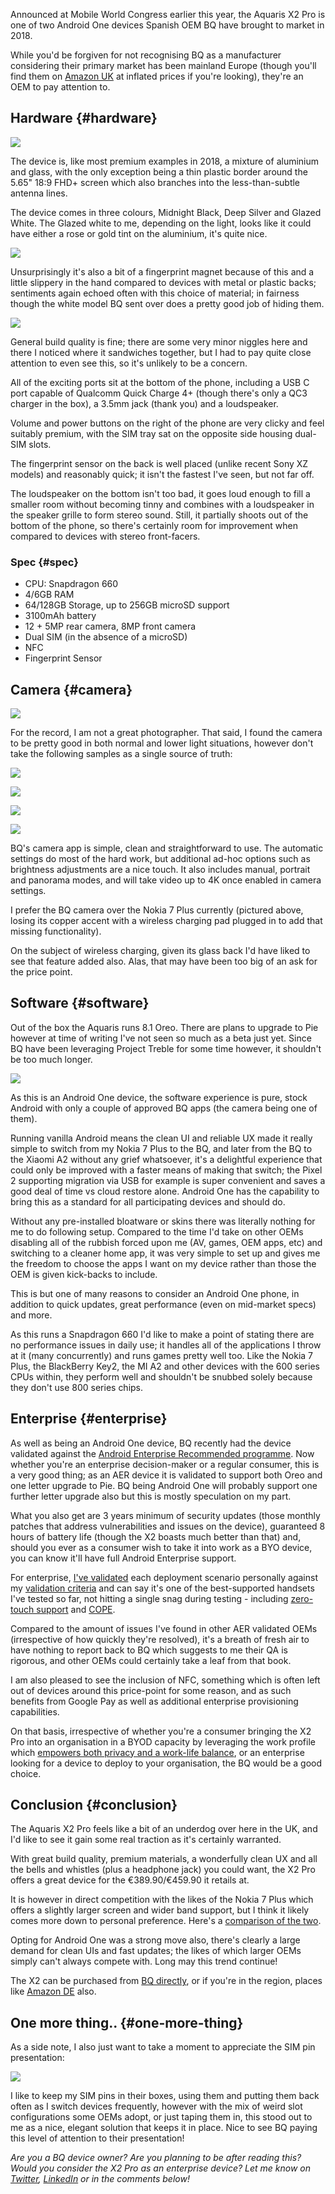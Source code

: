 <!---
title: "Hands on with the BQ Aquaris X2 Pro"
date: "2018-09-27"
categories:
  - "mobile"
  - "reviews"
tags:
  - "android"
  - "android-enterprise"
  - "bq"
  - "emm"
--->

Announced at Mobile World Congress earlier this year, the Aquaris X2 Pro is one of two Android One devices Spanish OEM BQ have brought to market in 2018.

While you'd be forgiven for not recognising BQ as a manufacturer considering their primary market has been mainland Europe (though you'll find them on [Amazon UK](https://amzn.to/2MFLrC3) at inflated prices if you're looking), they're an OEM to pay attention to.

## Hardware {#hardware}

![](/wp-content/uploads/2018/08/DSC_0050-e1534717197816.jpg)

The device is, like most premium examples in 2018, a mixture of aluminium and glass, with the only exception being a thin plastic border around the 5.65" 18:9 FHD+ screen which also branches into the less-than-subtle antenna lines.

The device comes in three colours, Midnight Black, Deep Silver and Glazed White. The Glazed white to me, depending on the light, looks like it could have either a rose or gold tint on the aluminium, it's quite nice.  

![](/wp-content/uploads/2018/08/20180821_232759-e1537352534494.jpg)

Unsurprisingly it's also a bit of a fingerprint magnet because of this and a little slippery in the hand compared to devices with metal or plastic backs; sentiments again echoed often with this choice of material; in fairness though the white model BQ sent over does a pretty good job of hiding them.

![](/wp-content/uploads/2018/09/usbcfront-e1537354283796.jpg)

General build quality is fine; there are some very minor niggles here and there I noticed where it sandwiches together, but I had to pay quite close attention to even see this, so it's unlikely to be a concern.

All of the exciting ports sit at the bottom of the phone, including a USB C port capable of Qualcomm Quick Charge 4+ (though there's only a QC3 charger in the box), a 3.5mm jack (thank you) and a loudspeaker.

Volume and power buttons on the right of the phone are very clicky and feel suitably premium, with the SIM tray sat on the opposite side housing dual-SIM slots.  

The fingerprint sensor on the back is well placed (unlike recent Sony XZ models) and reasonably quick; it isn't the fastest I've seen, but not far off.

The loudspeaker on the bottom isn't too bad, it goes loud enough to fill a smaller room without becoming tinny and combines with a loudspeaker in the speaker grille to form stereo sound. Still, it partially shoots out of the bottom of the phone, so there's certainly room for improvement when compared to devices with stereo front-facers.

### Spec {#spec}

- CPU: Snapdragon 660
- 4/6GB RAM
- 64/128GB Storage, up to 256GB microSD support
- 3100mAh battery
- 12 + 5MP rear camera, 8MP front camera
- Dual SIM (in the absence of a microSD)
- NFC
- Fingerprint Sensor

## Camera {#camera}

![](/wp-content/uploads/2018/09/backcamera.jpg)

For the record, I am not a great photographer. That said, I found the camera to be pretty good in both normal and lower light situations, however don't take the following samples as a single source of truth:

![](/wp-content/uploads/2018/09/MVIMG_20180919_115723_548.jpg)

![](/wp-content/uploads/2018/09/MVIMG_20180919_115854_966.jpg)

![](/wp-content/uploads/2018/09/IMG_20180919_115429_230.jpg)

![](/wp-content/uploads/2018/09/IMG_20180919_122707_540.jpg)


BQ's camera app is simple, clean and straightforward to use. The automatic settings do most of the hard work, but additional ad-hoc options such as brightness adjustments are a nice touch. It also includes manual, portrait and panorama modes, and will take video up to 4K once enabled in camera settings.

I prefer the BQ camera over the Nokia 7 Plus currently (pictured above, losing its copper accent with a wireless charging pad plugged in to add that missing functionality).

On the subject of wireless charging, given its glass back I'd have liked to see that feature added also. Alas, that may have been too big of an ask for the price point.  

## Software {#software}

Out of the box the Aquaris runs 8.1 Oreo. There are plans to upgrade to Pie however at time of writing I've not seen so much as a beta just yet. Since BQ have been leveraging Project Treble for some time however, it shouldn't be too much longer.  

![](/wp-content/uploads/2018/09/androidoneback-e1537357035493.jpg)

As this is an Android One device, the software experience is pure, stock Android with only a couple of approved BQ apps (the camera being one of them).

Running vanilla Android means the clean UI and reliable UX made it really simple to switch from my Nokia 7 Plus to the BQ, and later from the BQ to the Xiaomi A2 without any grief whatsoever, it's a delightful experience that could only be improved with a faster means of making that switch; the Pixel 2 supporting migration via USB for example is super convenient and saves a good deal of time vs cloud restore alone. Android One has the capability to bring this as a standard for all participating devices and should do.  

Without any pre-installed bloatware or skins there was literally nothing for me to do following setup. Compared to the time I'd take on other OEMs disabling all of the rubbish forced upon me (AV, games, OEM apps, etc) and switching to a cleaner home app, it was very simple to set up and gives me the freedom to choose the apps I want on my device rather than those the OEM is given kick-backs to include.

This is but one of many reasons to consider an Android One phone, in addition to quick updates, great performance (even on mid-market specs) and more.

As this runs a Snapdragon 660 I'd like to make a point of stating there are no performance issues in daily use; it handles all of the applications I throw at it (many concurrently) and runs games pretty well too. Like the Nokia 7 Plus, the BlackBerry Key2, the MI A2 and other devices with the 600 series CPUs within, they perform well and shouldn't be snubbed solely because they don't use 800 series chips.

## Enterprise {#enterprise}

As well as being an Android One device, BQ recently had the device validated against the [Android Enterprise Recommended programme](/docs/enterprise-mobility/android/what-is-android-enterprise-recommended/). Now whether you're an enterprise decision-maker or a regular consumer, this is a very good thing; as an AER device it is validated to support both Oreo and one letter upgrade to Pie. BQ being Android One will probably support one further letter upgrade also but this is mostly speculation on my part.

What you also get are 3 years minimum of security updates (those monthly patches that address vulnerabilities and issues on the device), guaranteed 8 hours of battery life (though the X2 boasts much better than that) and, should you ever as a consumer wish to take it into work as a BYO device, you can know it'll have full Android Enterprise support.

For enterprise, [I've validated](/docs/enterprise-mobility/android/android-enterprise-device-support/#aquaris-x2-pro) each deployment scenario personally against my [validation criteria](/docs/enterprise-mobility/android/android-enterprise-device-support/validation-process-and-information/) and can say it's one of the best-supported handsets I've tested so far, not hitting a single snag during testing - including [zero-touch support](/docs/enterprise-mobility/android/what-is-android-zero-touch-enrolment/) and [COPE](/2018/03/mobileiron-launch-android-enterprise-work-profiles-on-fully-managed-devices/).

Compared to the amount of issues I've found in other AER validated OEMs (irrespective of how quickly they're resolved), it's a breath of fresh air to have nothing to report back to BQ which suggests to me their QA is rigorous, and other OEMs could certainly take a leaf from that book.

I am also pleased to see the inclusion of NFC, something which is often left out of devices around this price-point for some reason, and as such benefits from Google Pay as well as additional enterprise provisioning capabilities.

On that basis, irrespective of whether you're a consumer bringing the X2 Pro into an organisation in a BYOD capacity by leveraging the work profile which [empowers both privacy and a work-life balance](https://www.brianmadden.com/opinion/BYOD-privacy-Dont-settle-for-less-than-Android-enterprise-in-2018), or an enterprise looking for a device to deploy to your organisation, the BQ would be a good choice.  

## Conclusion {#conclusion}

The Aquaris X2 Pro feels like a bit of an underdog over here in the UK, and I'd like to see it gain some real traction as it's certainly warranted.

With great build quality, premium materials, a wonderfully clean UX and all the bells and whistles (plus a headphone jack) you could want, the X2 Pro offers a great device for the €389.90/€459.90 it retails at.

It is however in direct competition with the likes of the Nokia 7 Plus which offers a slightly larger screen and wider band support, but I think it likely comes more down to personal preference. Here's a [comparison of the two](https://www.gsmarena.com/compare.php3?idPhone1=9197&idPhone2=9058).

Opting for Android One was a strong move also, there's clearly a large demand for clean UIs and fast updates; the likes of which larger OEMs simply can't always compete with. Long may this trend continue!

The X2 can be purchased from [BQ directly](https://www.bq.com/en/aquaris-x2-pro), or if you're in the region, places like [Amazon DE](https://www.amazon.de/s/ref=nb_sb_ss_i_3_4?__mk_de_DE=%C3%85M%C3%85%C5%BD%C3%95%C3%91&url=search-alias%3Daps&field-keywords=bq+aquaris+x2+pro&sprefix=bq+a%2Caps%2C175&crid=1IGVHK0CAFBCN) also.

## One more thing.. {#one-more-thing}

As a side note, I also just want to take a moment to appreciate the SIM pin presentation:

![](/wp-content/uploads/2018/09/image-4.png)

I like to keep my SIM pins in their boxes, using them and putting them back often as I switch devices frequently, however with the mix of weird slot configurations some OEMs adopt, or just taping them in, this stood out to me as a nice, elegant solution that keeps it in place. Nice to see BQ paying this level of attention to their presentation!

_Are you a BQ device owner? Are you planning to be after reading this? Would you consider the X2 Pro as an enterprise device? Let me know on [Twitter](https://twitter.com/jasonbayton), [LinkedIn](https://www.linkedin.com/in/jasonbayton/) or in the comments below!_
